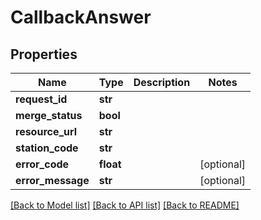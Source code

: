 # CallbackAnswer

## Properties
Name | Type | Description | Notes
------------ | ------------- | ------------- | -------------
**request_id** | **str** |  | 
**merge_status** | **bool** |  | 
**resource_url** | **str** |  | 
**station_code** | **str** |  | 
**error_code** | **float** |  | [optional] 
**error_message** | **str** |  | [optional] 

[[Back to Model list]](../README.md#documentation-for-models) [[Back to API list]](../README.md#documentation-for-api-endpoints) [[Back to README]](../README.md)


